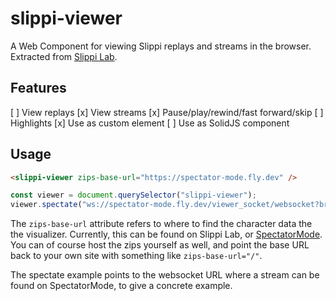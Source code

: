 # slippi-viewer

A Web Component for viewing Slippi replays and streams in the browser. Extracted from [Slippi Lab](https://github.com/frankborden/slippilab).

## Features
[ ] View replays
[x] View streams
[x] Pause/play/rewind/fast forward/skip
[ ] Highlights
[x] Use as custom element
[ ] Use as SolidJS component

## Usage

```html
<slippi-viewer zips-base-url="https://spectator-mode.fly.dev" />
```

```js
const viewer = document.querySelector("slippi-viewer");
viewer.spectate("ws://spectator-mode.fly.dev/viewer_socket/websocket?bridge_id=<stream ID>");
```

The `zips-base-url` attribute refers to where to find the character data the the visualizer. Currently, this can be found on Slippi Lab, or [SpectatorMode](https://github.com/gcpreston/spectator_mode/). You can of course host the zips yourself as well, and point the base URL back to your own site with something like `zips-base-url="/"`.

The spectate example points to the websocket URL where a stream can be found on SpectatorMode, to give a concrete example.
